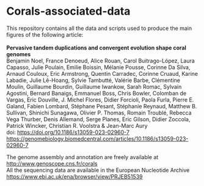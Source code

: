 # Corals-associated-data
This repository contains all the data and scripts used to produce the main figures of the following article:<br>
<br>
<b>Pervasive tandem duplications and convergent evolution shape coral genomes</b><br> 
Benjamin Noel, France Denoeud, Alice Rouan, Carol Buitrago-López, Laura Capasso, Julie Poulain, Emilie Boissin, Mélanie Pousse, Corinne Da Silva, Arnaud Couloux, Eric Armstrong, Quentin Carradec, Corinne Cruaud, Karine Labadie, Julie Lê-Hoang, Sylvie Tambutté, Valérie Barbe, Clémentine Moulin, Guillaume Bourdin, Guillaume Iwankow, Sarah Romac, Sylvain Agostini, Bernard Banaigs, Emmanuel Boss, Chris Bowler, Colomban de Vargas, Eric Douville, J. Michel Flores, Didier Forcioli, Paola Furla, Pierre E. Galand, Fabien Lombard, Stéphane Pesant, Stéphanie Reynaud, Matthew B. Sullivan, Shinichi Sunagawa, Olivier P. Thomas, Romain Troublé, Rebecca Vega Thurber, Denis Allemand, Serge Planes, Eric Gilson, Didier Zoccola, Patrick Wincker, Christian R. Voolstra & Jean-Marc Aury
<br>
doi: https://doi.org/10.1186/s13059-023-02960-7<br>
https://genomebiology.biomedcentral.com/articles/10.1186/s13059-023-02960-7<br>

The genome assembly and annotation are freely available at http://www.genoscope.cns.fr/corals<br>
All the sequencing data are available in the European Nucleotide Archive https://www.ebi.ac.uk/ena/browser/view/PRJEB51539<br>
